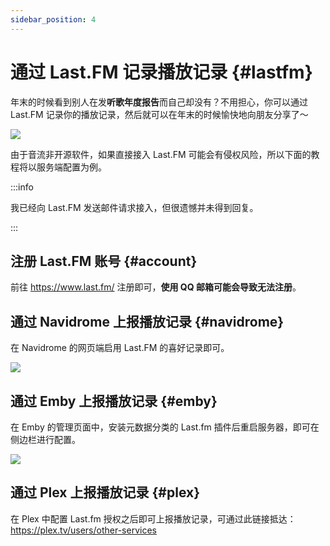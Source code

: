 ```yaml
---
sidebar_position: 4
---
```


# 通过 Last.FM 记录播放记录 {#lastfm}

年末的时候看到别人在发**听歌年度报告**而自己却没有？不用担心，你可以通过 Last.FM 记录你的播放记录，然后就可以在年末的时候愉快地向朋友分享了～

![](https://oss2.aqzscn.cn/resource/blog/img/2024/8e26c-0835da59547fd34cc652db034d977f09.png)

由于音流非开源软件，如果直接接入 Last.FM 可能会有侵权风险，所以下面的教程将以服务端配置为例。

:::info

我已经向 Last.FM 发送邮件请求接入，但很遗憾并未得到回复。

:::

## 注册 Last.FM 账号 {#account}

前往 https://www.last.fm/ 注册即可，**使用 QQ 邮箱可能会导致无法注册**。

## 通过 Navidrome 上报播放记录 {#navidrome}

在 Navidrome 的网页端启用 Last.FM 的喜好记录即可。

![](https://oss2.aqzscn.cn/resource/blog/img/2024/b269c-862548c7f7e351f285de76a02c0b8389.png)

## 通过 Emby 上报播放记录 {#emby}

在 Emby 的管理页面中，安装元数据分类的 Last.fm 插件后重启服务器，即可在侧边栏进行配置。

![](https://oss2.aqzscn.cn/resource/blog/img/2024/58760-e43cba8065b629dfcf3285068d40d7eb.png)

## 通过 Plex 上报播放记录 {#plex}

在 Plex 中配置 Last.fm 授权之后即可上报播放记录，可通过此链接抵达：https://plex.tv/users/other-services